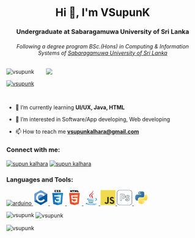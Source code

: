 
<h1 align="center">Hi 👋, I'm VSupunK</h1>
<h3 align="center">Undergraduate at Sabaragamuwa University of Sri Lanka</h3>
<h6 align="center">Following a degree program BSc.(Hons) in Computing & Information Systems of <a href="https://www.sab.ac.lk/">Sabaragamuwa University of Sri Lanka</a></h6>
<img align="right" width="400" src="https://cdn.dribbble.com/users/1162077/screenshots/3848914/programmer.gif">

<p align="left"> <img src="https://komarev.com/ghpvc/?username=vsupunk&label=Profile%20views&color=0e75b6&style=flat" alt="vsupunk" /> </p>

<p align="left"> <a href="https://github.com/ryo-ma/github-profile-trophy"><img src="https://github-profile-trophy.vercel.app/?username=vsupunk" alt="vsupunk" /></a> </p>

<p align="left"> <a href="https://twitter.com/" target="blank"><img src="https://img.shields.io/twitter/follow/?logo=twitter&style=for-the-badge" alt="" /></a> </p>

- 🌱 I’m currently learning **UI/UX, Java, HTML**
- 👀 I’m interested in Software/App developing, Web developing

- 📫 How to reach me **vsupunkalhara@gmail.com**

<h3 align="left">Connect with me:</h3>
<p align="left">
<a href="https://linkedin.com/in/supun kalhara" target="blank"><img align="center" src="https://raw.githubusercontent.com/rahuldkjain/github-profile-readme-generator/master/src/images/icons/Social/linked-in-alt.svg" alt="supun kalhara" height="30" width="40" /></a>
<a href="https://fb.com/supun kalhara" target="blank"><img align="center" src="https://raw.githubusercontent.com/rahuldkjain/github-profile-readme-generator/master/src/images/icons/Social/facebook.svg" alt="supun kalhara" height="30" width="40" /></a>
</p>

<h3 align="left">Languages and Tools:</h3>
<p align="left"> <a href="https://www.arduino.cc/" target="_blank" rel="noreferrer"> <img src="https://cdn.worldvectorlogo.com/logos/arduino-1.svg" alt="arduino" width="40" height="40"/> </a> <a href="https://www.cprogramming.com/" target="_blank" rel="noreferrer"> <img src="https://raw.githubusercontent.com/devicons/devicon/master/icons/c/c-original.svg" alt="c" width="40" height="40"/> </a> <a href="https://www.w3schools.com/css/" target="_blank" rel="noreferrer"> <img src="https://raw.githubusercontent.com/devicons/devicon/master/icons/css3/css3-original-wordmark.svg" alt="css3" width="40" height="40"/> </a> <a href="https://www.w3.org/html/" target="_blank" rel="noreferrer"> <img src="https://raw.githubusercontent.com/devicons/devicon/master/icons/html5/html5-original-wordmark.svg" alt="html5" width="40" height="40"/> </a> <a href="https://www.java.com" target="_blank" rel="noreferrer"> <img src="https://raw.githubusercontent.com/devicons/devicon/master/icons/java/java-original.svg" alt="java" width="40" height="40"/> </a> <a href="https://developer.mozilla.org/en-US/docs/Web/JavaScript" target="_blank" rel="noreferrer"> <img src="https://raw.githubusercontent.com/devicons/devicon/master/icons/javascript/javascript-original.svg" alt="javascript" width="40" height="40"/> </a> <a href="https://www.photoshop.com/en" target="_blank" rel="noreferrer"> <img src="https://raw.githubusercontent.com/devicons/devicon/master/icons/photoshop/photoshop-line.svg" alt="photoshop" width="40" height="40"/> </a> <a href="https://www.python.org" target="_blank" rel="noreferrer"> <img src="https://raw.githubusercontent.com/devicons/devicon/master/icons/python/python-original.svg" alt="python" width="40" height="40"/> </a> </p>

<p><img align="left" src="https://github-readme-stats.vercel.app/api/top-langs?username=vsupunk&show_icons=true&locale=en&layout=compact" alt="vsupunk" /></p>

<p>&nbsp;<img align="center" src="https://github-readme-stats.vercel.app/api?username=vsupunk&show_icons=true&locale=en" alt="vsupunk" /></p>

<p><img align="center" src="https://github-readme-streak-stats.herokuapp.com/?user=vsupunk&" alt="vsupunk" /></p>

<!---
VSupunK/VSupunK is a ✨ special ✨ repository because its `README.md` (this file) appears on your GitHub profile.
You can click the Preview link to take a look at your changes.
--->


<!---
VSupunK/VSupunK is a ✨ special ✨ repository because its `README.md` (this file) appears on your GitHub profile.
You can click the Preview link to take a look at your changes.
--->
